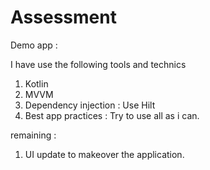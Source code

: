 # Assessment
Demo app : 

I have use the following tools and technics

1. Kotlin 
2. MVVM  
3. Dependency injection : Use Hilt 
4. Best app practices : Try to use all as i can.

remaining : 
1. UI update to makeover the application.